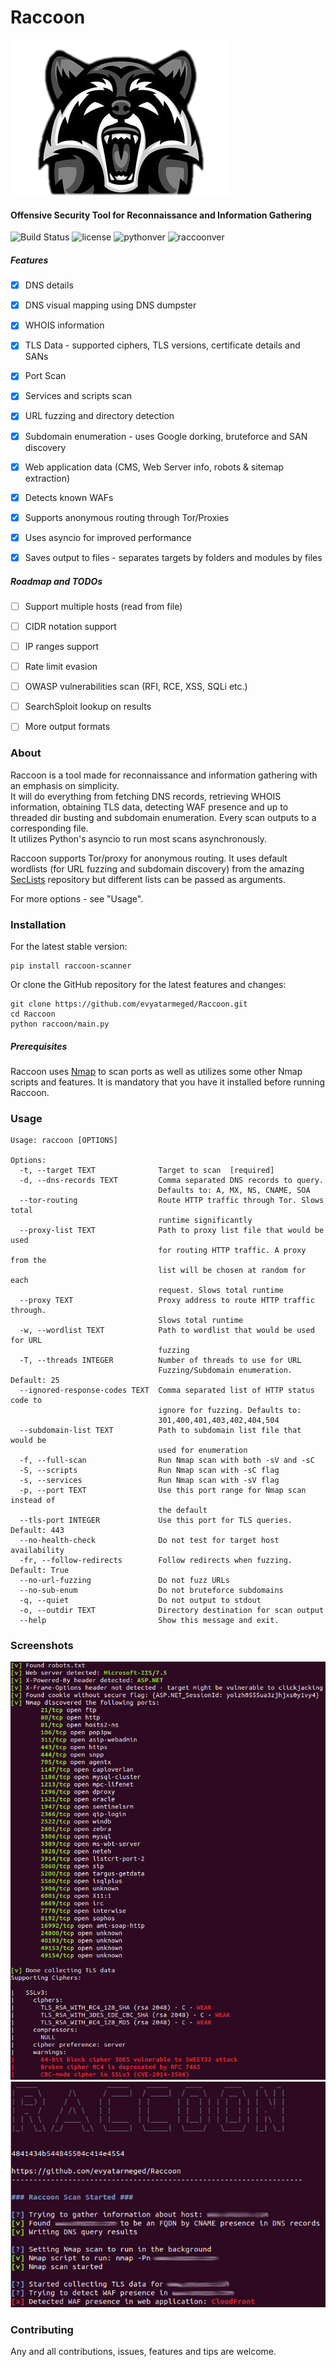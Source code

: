 #  Raccoon
![Racoon](raccoon.png)

#### Offensive Security Tool for Reconnaissance and Information Gathering
![Build Status](https://travis-ci.org/evyatarmeged/Raccoon.svg?branch=master)
![license](https://img.shields.io/github/license/mashape/apistatus.svg)
![pythonver](https://img.shields.io/badge/python-3%2B-blue.svg)
![raccoonver](https://img.shields.io/badge/Raccoon%20version-0.0.2-lightgrey.svg)

##### Features
- [x] DNS details
- [x] DNS visual mapping using DNS dumpster
- [x] WHOIS information
- [x] TLS Data - supported ciphers, TLS versions,
certificate details and SANs
- [x] Port Scan
- [x] Services and scripts scan
- [x] URL fuzzing and directory detection
- [x] Subdomain enumeration - uses Google dorking, bruteforce and SAN discovery
- [x] Web application data (CMS, Web Server info, robots & sitemap
extraction)
- [x] Detects known WAFs
- [x] Supports anonymous routing through Tor/Proxies
- [x] Uses asyncio for improved performance
- [x] Saves output to files - separates targets by folders
and modules by files


##### Roadmap and TODOs
- [ ] Support multiple hosts (read from file)
- [ ] CIDR notation support
- [ ] IP ranges support
- [ ] Rate limit evasion
- [ ] OWASP vulnerabilities scan (RFI, RCE, XSS, SQLi etc.)
- [ ] SearchSploit lookup on results
- [ ] More output formats


### About
Raccoon is a tool made for reconnaissance and information gathering with an emphasis on simplicity.<br> It will do everything from
fetching DNS records, retrieving WHOIS information, obtaining TLS data, detecting WAF presence and up to threaded dir busting and
subdomain enumeration. Every scan outputs to a corresponding file.<br>
It utilizes Python's asyncio to run most scans asynchronously.<br>

Raccoon supports Tor/proxy for anonymous routing. It uses default wordlists (for URL fuzzing and subdomain discovery)
from the amazing [SecLists](https://github.com/danielmiessler/SecLists) repository but different lists can be passed as arguments.<br>

For more options - see "Usage".

### Installation
For the latest stable version:<br>
```
pip install raccoon-scanner
```
Or clone the GitHub repository for the latest features and changes:<br>
```
git clone https://github.com/evyatarmeged/Raccoon.git
cd Raccoon
python raccoon/main.py
```

##### Prerequisites
Raccoon uses [Nmap](https://github.com/nmap/nmap) to scan ports as well as utilizes some other Nmap scripts
and features. It is mandatory that you have it installed before running Raccoon.


### Usage
```
Usage: raccoon [OPTIONS]

Options:
  -t, --target TEXT              Target to scan  [required]
  -d, --dns-records TEXT         Comma separated DNS records to query.
                                 Defaults to: A, MX, NS, CNAME, SOA
  --tor-routing                  Route HTTP traffic through Tor. Slows total
                                 runtime significantly
  --proxy-list TEXT              Path to proxy list file that would be used
                                 for routing HTTP traffic. A proxy from the
                                 list will be chosen at random for each
                                 request. Slows total runtime
  --proxy TEXT                   Proxy address to route HTTP traffic through.
                                 Slows total runtime
  -w, --wordlist TEXT            Path to wordlist that would be used for URL
                                 fuzzing
  -T, --threads INTEGER          Number of threads to use for URL
                                 Fuzzing/Subdomain enumeration. Default: 25
  --ignored-response-codes TEXT  Comma separated list of HTTP status code to
                                 ignore for fuzzing. Defaults to:
                                 301,400,401,403,402,404,504
  --subdomain-list TEXT          Path to subdomain list file that would be
                                 used for enumeration
  -f, --full-scan                Run Nmap scan with both -sV and -sC
  -S, --scripts                  Run Nmap scan with -sC flag
  -s, --services                 Run Nmap scan with -sV flag
  -p, --port TEXT                Use this port range for Nmap scan instead of
                                 the default
  --tls-port INTEGER             Use this port for TLS queries. Default: 443
  --no-health-check              Do not test for target host availability
  -fr, --follow-redirects        Follow redirects when fuzzing. Default: True
  --no-url-fuzzing               Do not fuzz URLs
  --no-sub-enum                  Do not bruteforce subdomains
  -q, --quiet                    Do not output to stdout
  -o, --outdir TEXT              Directory destination for scan output
  --help                         Show this message and exit.
```

### Screenshots
![poc](./screenshots/poc.png)
![poc2](./screenshots/poc2.png)
### Contributing
Any and all contributions, issues, features and tips are welcome.